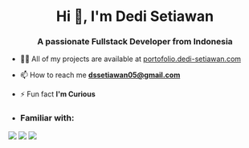 <h1 align="center">Hi 👋, I'm Dedi Setiawan</h1>
<h3 align="center">A passionate Fullstack Developer from Indonesia</h3>

- 👨‍💻 All of my projects are available at [portofolio.dedi-setiawan.com](portofolio.dedi-setiawan.com)

- 📫 How to reach me **dssetiawan05@gmail.com**

- ⚡ Fun fact **I'm Curious**

- ### <summary><strong>Familiar with:</strong></summary>

<p>
    <img src="https://img.shields.io/badge/logo-javascript-blue?logo=javascript" />
    <img src="https://img.shields.io/badge/logo-nestjs-blue?logo=nestjs" />
    <img src="https://img.shields.io/badge/logo-nextdotjs-blue?logo=nextjs" />
</p>

